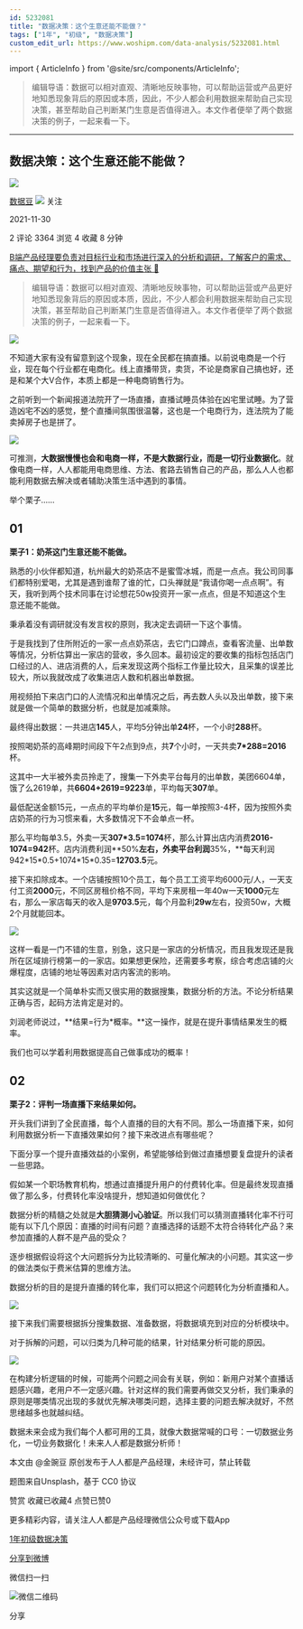 ```yaml
---
id: 5232081
title: "数据决策：这个生意还能不能做？"
tags: ["1年", "初级", "数据决策"]
custom_edit_url: https://www.woshipm.com/data-analysis/5232081.html
---
```

import { ArticleInfo } from '@site/src/components/ArticleInfo';

<ArticleInfo
    author="数据豆"
    authorLink="https://www.woshipm.com/u/294420"
    published="2021-11-30"
    views={3364}
    comments={2}
    collects={4}
/>

> 编辑导语：数据可以相对直观、清晰地反映事物，可以帮助运营或产品更好地知悉现象背后的原因或本质，因此，不少人都会利用数据来帮助自己实现决策，甚至帮助自己判断某门生意是否值得进入。本文作者便举了两个数据决策的例子，一起来看一下。

---

## 数据决策：这个生意还能不能做？

[![](https://static.woshipm.com/WX_U_201707_20170717151830_6192.jpg?imageView2/1/w/72/h/72/q/100)](https://www.woshipm.com/u/294420)

[数据豆](https://www.woshipm.com/u/294420) ![](https://static.woshipm.com/tag/1101_1@2x.png) 关注

2021-11-30

2 评论 3364 浏览 4 收藏 8 分钟

[B端产品经理要负责对目标行业和市场进行深入的分析和调研，了解客户的需求、痛点、期望和行为，找到产品的价值主张 🔗](https://ke.qidianla.com/courses/bcpm)

> 编辑导语：数据可以相对直观、清晰地反映事物，可以帮助运营或产品更好地知悉现象背后的原因或本质，因此，不少人都会利用数据来帮助自己实现决策，甚至帮助自己判断某门生意是否值得进入。本文作者便举了两个数据决策的例子，一起来看一下。

![](https://image.woshipm.com/wp-files/2021/11/pPWC1ivxb5qA8FTV5r6j.jpg)

不知道大家有没有留意到这个现象，现在全民都在搞直播。以前说电商是一个行业，现在每个行业都在电商化。线上直播带货，卖货，不论是商家自己搞也好，还是和某个大V合作，本质上都是一种电商销售行为。

之前听到一个新闻报道法院开了一场直播，直播试睡员体验在凶宅里试睡。为了营造凶宅不凶的感觉，整个直播间氛围很温馨，这也是一个电商行为，连法院为了能卖掉房子也是拼了。

![](https://image.woshipm.com/wp-files/2021/11/x8iWvnHhyUclCRQLhQCr.png)

可推测，**大数据慢慢也会和电商一样，不是大数据行业，而是一切行业数据化**。就像电商一样，人人都能用电商思维、方法、套路去销售自己的产品，那么人人也都能利用数据去解决或者辅助决策生活中遇到的事情。

举个栗子……

## 01

**栗子1：奶茶这门生意还能不能做。**

熟悉的小伙伴都知道，杭州最大的奶茶店不是蜜雪冰城，而是一点点。我公司同事们都特别爱喝，尤其是遇到谁帮了谁的忙，口头禅就是“我请你喝一点点啊”。有天，我听到两个技术同事在讨论想花50w投资开一家一点点，但是不知道这个生意还能不能做。

秉承着没有调研就没有发言权的原则，我决定去调研一下这个事情。

于是我找到了住所附近的一家一点点奶茶店，去它门口蹲点，查看客流量、出单数等情况，分析估算出一家店的营收，多久回本。最初设定的要收集的指标包括店门口经过的人、进店消费的人，后来发现这两个指标工作量比较大，且采集的误差比较大，所以我就改成了收集进店人数和机器出单数据。

用视频拍下来店门口的人流情况和出单情况之后，再去数人头以及出单数，接下来就是做一个简单的数据分析，也就是加减乘除。

最终得出数据：一共进店**145**人，平均5分钟出单**24**杯，一个小时**288**杯。

按照喝奶茶的高峰期时间段下午2点到9点，共**7**个小时，一天共卖**7\*288=2016**杯。

这其中一大半被外卖员拎走了，搜集一下外卖平台每月的出单数，美团6604单，饿了么2619单，共**6604+2619=9223**单，平均每天**307**单。

最低配送金额15元，一点点的平均单价是**15**元，每一单按照3-4杯，因为按照外卖店奶茶的行为习惯来看，大多数情况下不会单点一杯。

那么平均每单3.5，外卖一天**307\*3.5=1074**杯，那么计算出店内消费**2016-1074=942**杯。店内消费利润**50%**左右，外卖平台利润**35%，**每天利润942\*15\*0.5+1074\*15\*0.35=**12703.5**元。

接下来扣除成本。一个店铺按照10个员工，每个员工工资平均6000元/人，一天支付工资**2000**元，不同区房租价格不同，平均下来房租一年40w一天**1000**元左右，那么一家店每天的收入是**9703.5**元，每个月盈利**29w**左右，投资50w，大概2个月就能回本。

![](https://image.woshipm.com/wp-files/2021/11/nII2qEWkzsPQExlpQd7i.png)

这样一看是一门不错的生意，别急，这只是一家店的分析情况，而且我发现还是我所在区域排行榜第一的一家店。如果想更保险，还需要多考察，综合考虑店铺的火爆程度，店铺的地址等因素对店内客流的影响。

其实这就是一个简单朴实而又很实用的数据搜集，数据分析的方法。不论分析结果正确与否，起码方法肯定是对的。

刘润老师说过，**结果=行为\*概率。**这一操作，就是在提升事情结果发生的概率。

我们也可以学着利用数据提高自己做事成功的概率！

## 02

**栗子2：评判一场直播下来结果如何。**

开头我们讲到了全民直播，每个人直播的目的大有不同。那么一场直播下来，如何利用数据分析一下直播效果如何？接下来改进点有哪些呢？

下面分享一个提升直播效益的小案例，希望能够给到做过直播想要复盘提升的读者一些思路。

假如某一个职场教育机构，想通过直播提升用户的付费转化率。但是最终发现直播做了那么多，付费转化率没啥提升，想知道如何做优化？

数据分析的精髓之处就是**大胆猜测小心验证**。所以我们可以猜测直播转化率不行可能有以下几个原因：直播的时间有问题？直播选择的话题不太符合待转化产品？来参加直播的人群不是产品的受众？

逐步根据假设将这个大问题拆分为比较清晰的、可量化解决的小问题。其实这一步的做法类似于费米估算的思维方法。

数据分析的目的是提升直播的转化率，我们可以把这个问题转化为分析直播和人。

![](https://image.woshipm.com/wp-files/2021/11/LID8gLPRLCqZy9EaAAL9.png)

接下来我们需要根据拆分搜集数据、准备数据，将数据填充到对应的分析模块中。

对于拆解的问题，可以归类为几种可能的结果，针对结果分析可能的原因。

![](https://image.woshipm.com/wp-files/2021/11/APCdoo9w14OZ296xurWZ.png)

在构建分析逻辑的时候，可能两个问题之间会有关联，例如：新用户对某个直播话题感兴趣，老用户不一定感兴趣。针对这样的我们需要再做交叉分析，我们秉承的原则是哪类情况出现的多就优先解决哪类问题，选择主要的问题去解决就好，不然思绪越多也就越纠结。

数据未来会成为我们每个人都可用的工具，就像大数据常喊的口号：一切数据业务化，一切业务数据化！未来人人都是数据分析师！

本文由 @金豌豆 原创发布于人人都是产品经理，未经许可，禁止转载

题图来自Unsplash，基于 CC0 协议

赞赏 收藏已收藏4 点赞已赞0

更多精彩内容，请关注人人都是产品经理微信公众号或下载App

[1年](https://www.woshipm.com/tag/1%e5%b9%b4)[初级](https://www.woshipm.com/tag/%e5%88%9d%e7%ba%a7)[数据决策](https://www.woshipm.com/tag/%e6%95%b0%e6%8d%ae%e5%86%b3%e7%ad%96)

[分享到微博](https://service.weibo.com/share/share.php?appkey=2775287854&title=数据决策：这个生意还能不能做？&url=https://www.woshipm.com/data-analysis/5232081.html&pic=https://image.woshipm.com/wp-files/2021/11/pPWC1ivxb5qA8FTV5r6j.jpg)

微信扫一扫

![微信二维码](https://api.pwmqr.com/qrcode/create/?url=https://www.woshipm.com/data-analysis/5232081.html)

分享